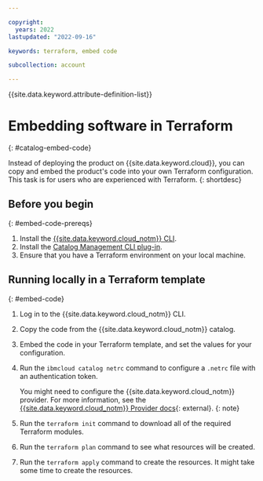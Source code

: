 ```yaml
---

copyright:
  years: 2022
lastupdated: "2022-09-16"

keywords: terraform, embed code

subcollection: account

---
```


{{site.data.keyword.attribute-definition-list}}

# Embedding software in Terraform
{: #catalog-embed-code}

Instead of deploying the product on {{site.data.keyword.cloud}}, you can copy and embed the product's code into your own Terraform configuration. This task is for users who are experienced with Terraform.
{: shortdesc}

## Before you begin
{: #embed-code-prereqs}

1. Install the [{{site.data.keyword.cloud_notm}} CLI](/docs/cli?topic=cli-install-ibmcloud-cli).
2. Install the [Catalog Management CLI plug-in](/docs/cli?topic=cli-manage-catalogs-plugin#install-managecatalogs).
3. Ensure that you have a Terraform environment on your local machine.

## Running locally in a Terraform template
{: #embed-code}

1. Log in to the {{site.data.keyword.cloud_notm}} CLI.
1. Copy the code from the {{site.data.keyword.cloud_notm}} catalog.
1. Embed the code in your Terraform template, and set the values for your configuration.
1. Run the `ibmcloud catalog netrc` command to configure a `.netrc` file with an authentication token.

   You might need to configure the {{site.data.keyword.cloud_notm}} provider. For more information, see the [{{site.data.keyword.cloud_notm}} Provider docs](https://registry.terraform.io/providers/IBM-Cloud/ibm/latest/docs){: external}.
   {: note}

1. Run the `terraform init` command to download all of the required Terraform modules.
1. Run the `terraform plan` command to see what resources will be created.
1. Run the `terraform apply` command to create the resources. It might take some time to create the resources.
